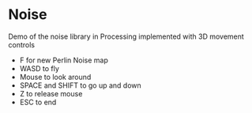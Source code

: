 Noise
=====

Demo of the noise library in Processing implemented with 3D movement controls

- F for new Perlin Noise map
- WASD to fly
- Mouse to look around
- SPACE and SHIFT to go up and down
- Z to release mouse
- ESC to end
